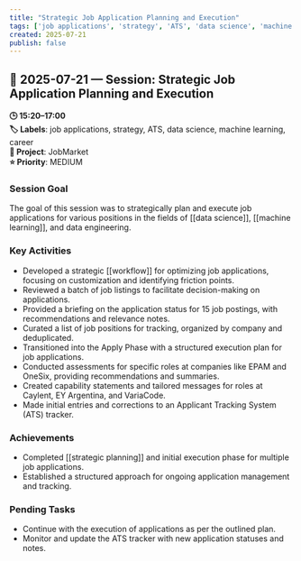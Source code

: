 ```yaml
---
title: "Strategic Job Application Planning and Execution"
tags: ['job applications', 'strategy', 'ATS', 'data science', 'machine learning', 'career']
created: 2025-07-21
publish: false
---
```


## 📅 2025-07-21 — Session: Strategic Job Application Planning and Execution

**🕒 15:20–17:00**  
**🏷️ Labels**: job applications, strategy, ATS, data science, machine learning, career  
**📂 Project**: JobMarket  
**⭐ Priority**: MEDIUM  


### Session Goal
The goal of this session was to strategically plan and execute job applications for various positions in the fields of [[data science]], [[machine learning]], and data engineering.

### Key Activities
- Developed a strategic [[workflow]] for optimizing job applications, focusing on customization and identifying friction points.
- Reviewed a batch of job listings to facilitate decision-making on applications.
- Provided a briefing on the application status for 15 job postings, with recommendations and relevance notes.
- Curated a list of job positions for tracking, organized by company and deduplicated.
- Transitioned into the Apply Phase with a structured execution plan for job applications.
- Conducted assessments for specific roles at companies like EPAM and OneSix, providing recommendations and summaries.
- Created capability statements and tailored messages for roles at Caylent, EY Argentina, and VariaCode.
- Made initial entries and corrections to an Applicant Tracking System (ATS) tracker.

### Achievements
- Completed [[strategic planning]] and initial execution phase for multiple job applications.
- Established a structured approach for ongoing application management and tracking.

### Pending Tasks
- Continue with the execution of applications as per the outlined plan.
- Monitor and update the ATS tracker with new application statuses and notes.
